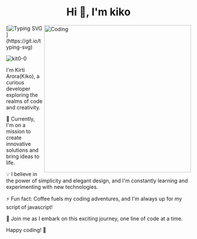 <h1 align="center">Hi 👋, I'm kiko</h1>
      
<img align="right" alt="Coding" width="400" src="https://user-images.githubusercontent.com/111427307/233221539-a20d37ea-23cb-48bc-b121-c8daf2cb3d87.gif">


[![Typing SVG](https://readme-typing-svg.herokuapp.com?font=Fira+Code&size=21&duration=6000&pause=200&color=35B7F1&width=550&height=45&lines=🌟+Welcome+to+my+coding+universe!+🚀;....)](https://git.io/typing-svg)

<p align="left"> <img src="https://komarev.com/ghpvc/?username=kit0-0&label=Profile%20views&color=0e75b6&style=flat" alt="kit0-0" /> </p>


I'm Kirti Arora(Kiko), a curious developer exploring the realms of code and creativity. 

🔭 Currently, I'm on a mission to create innovative solutions and bring ideas to life.

💡 I believe in the power of simplicity and elegant design, and I'm constantly learning and experimenting with new technologies.

⚡ Fun fact: Coffee fuels my coding adventures, and I'm always up for my script of javascript!

🌈 Join me as I embark on this exciting journey, one line of code at a time.

<!-- #### 📫 How to reach me:

🌐 [Portfolio Website](https://www.yourwebsite.com)

🐦 [Twitter](https://twitter.com/[Your Twitter Handle])

💼 [LinkedIn](https://www.linkedin.com/in/[Your LinkedIn Profile])

#### 💻 Tech Stack:

🚀 Languages: JavaScript, HTML, CSS
⚡ Frameworks: React.js, Express.js
🌐 Front-end: Bootstrap, Tailwind CSS
📦 Databases: MongoDB, MySQL
☁️ Deployment: Heroku, Netlify

#### ✨ Projects:

🌟 [Project 1]: A stunning web application that solves [problem statement].
🌟 [Project 2]: A creative coding experiment with generative art.
🌟 [Project 3]: A minimalist blog template built with React and Tailwind CSS.

Feel free to explore my repositories to find more interesting projects and experiments!

#### 🌱 Currently Learning:

📚 Next on my learning list:
- Machine Learning fundamentals
- Docker and containerization
- Serverless architecture

#### 🌟 Let's Connect:

I'm always excited to connect with fellow developers and share ideas. Feel free to reach out!

✉️ [Email Address]
🌐 [Portfolio Website](https://www.yourwebsite.com)
🐦 [Twitter](https://twitter.com/[Your Twitter Handle])
💼 [LinkedIn](https://www.linkedin.com/in/[Your LinkedIn Profile])
 -->
Happy coding! 🚀
